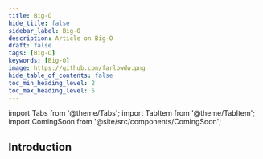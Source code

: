```yaml
---
title: Big-O
hide_title: false
sidebar_label: Big-O
description: Article on Big-O
draft: false
tags: [Big-O]
keywords: [Big-O]
image: https://github.com/farlowdw.png
hide_table_of_contents: false
toc_min_heading_level: 2
toc_max_heading_level: 5
---
```


import Tabs from '@theme/Tabs';
import TabItem from '@theme/TabItem';
import ComingSoon from '@site/src/components/ComingSoon';

## Introduction

<ComingSoon />